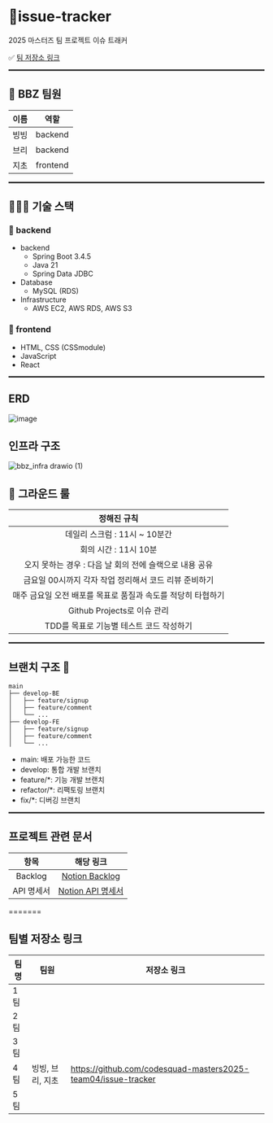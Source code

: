 # 🎯issue-tracker

2025 마스터즈 팀 프로젝트 이슈 트래커

✅ [팀 저장소 링크](https://github.com/codesquad-masters2025-team04/issue-tracker)

<hr style="height:3px; background-color:#333; border:none;">

## 👥 BBZ 팀원

| 이름 |   역할   |
| :--: | :------: |
| 빙빙 | backend  |
| 브리 | backend  |
| 지초 | frontend |

<hr style="height:3px; background-color:#333; border:none;">

## 🧑🏻‍💻 기술 스택

### 👥 backend

- backend
  - Spring Boot 3.4.5
  - Java 21
  - Spring Data JDBC
- Database
  - MySQL (RDS)
- Infrastructure
  - AWS EC2, AWS RDS, AWS S3

### 👥 frontend

- HTML, CSS (CSSmodule)
- JavaScript
- React

<hr style="height:3px; background-color:#333; border:none;">

## ERD
![image](https://github.com/user-attachments/assets/6c554924-f4dc-47e8-b756-79178cbc7628)

## 인프라 구조
![bbz_infra drawio (1)](https://github.com/user-attachments/assets/98ec18dd-7097-46f2-af38-e9383a3c2bd5)


## 🤝 그라운드 룰

|                         정해진 규칙                          |
| :----------------------------------------------------------: |
|                데일리 스크럼 : 11시 ~ 10분간                 |
|                    회의 시간 : 11시 10분                     |
|   오지 못하는 경우 : 다음 날 회의 전에 슬랙으로 내용 공유    |
|    금요일 00시까지 각자 작업 정리해서 코드 리뷰 준비하기     |
| 매주 금요일 오전 배포를 목표로 품질과 속도를 적당히 타협하기 |
|                 Github Projects로 이슈 관리                  |
|           TDD를 목표로 기능별 테스트 코드 작성하기           |

<hr style="height:3px; background-color:#333; border:none;">

## 브랜치 구조 👀

```
main
├── develop-BE
│   ├── feature/signup
│   ├── feature/comment
│   └── ...
├── develop-FE
│   ├── feature/signup
│   ├── feature/comment
│   └── ...
```

- main: 배포 가능한 코드
- develop: 통합 개발 브랜치
- feature/\*: 기능 개발 브랜치
- refactor/\*: 리팩토링 브랜치
- fix/\*: 디버깅 브랜치

<hr style="height:3px; background-color:#333; border:none;">

## 프로젝트 관련 문서

|    항목    |                                                     해당 링크                                                     |
| :--------: | :---------------------------------------------------------------------------------------------------------------: |
|  Backlog   | [Notion Backlog](https://www.notion.so/1f100b3b8482806d89f8f4710cd95521?v=1f100b3b84828175a92d000ce39e2a75&pvs=4) |
| API 명세서 |      [Notion API 명세서](https://unmarred-screw-441.notion.site/API-1ed00b3b848280539480e7d84518f34c?pvs=4)       |
=======

## 팀별 저장소 링크

| 팀명 | 팀원 | 저장소 링크 |
| ---- | ---- | ----------- |
| 1팀  |      |             |
| 2팀  |      |             |
| 3팀  |      |             |
| 4팀  | 빙빙, 브리, 지초     | https://github.com/codesquad-masters2025-team04/issue-tracker |
| 5팀  |      |             |


